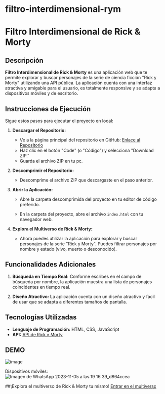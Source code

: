 # filtro-interdimensional-rym

# Filtro Interdimensional de Rick & Morty

## Descripción
**Filtro Interdimensional de Rick & Morty** es una aplicación web que te permite explorar y buscar personajes de la serie de ciencia ficción "Rick y Morty" utilizando una API pública. La aplicación cuenta con una interfaz atractiva y amigable para el usuario, es totalmente responsive y se adapta a dispositivos móviles y de escritorio.

## Instrucciones de Ejecución

Sigue estos pasos para ejecutar el proyecto en local:

1. **Descargar el Repositorio:**
   - Ve a la página principal del repositorio en GitHub: [Enlace al Repositorio](https://github.com/renft721/filtro-interdimensional-rym.git)
   - Haz clic en el botón "Code" (o "Código") y selecciona "Download ZIP."
   - Guarda el archivo ZIP en tu pc.

2. **Descomprimir el Repositorio:**
   - Descomprime el archivo ZIP que descargaste en el paso anterior.

3. **Abrir la Aplicación:**
   - Abre la carpeta descomprimida del proyecto en tu editor de código preferido.

   - En la carpeta del proyecto, abre el archivo `index.html` con tu navegador web.

4. **Explora el Multiverso de Rick & Morty:**
   - Ahora puedes utilizar la aplicación para explorar y buscar personajes de la serie "Rick y Morty". Puedes filtrar personajes por nombre y estado (vivo, muerto o desconocido).

## Funcionalidades Adicionales

1. **Búsqueda en Tiempo Real:** Conforme escribes en el campo de búsqueda por nombre, la aplicación muestra una lista de personajes coincidentes en tiempo real.

2. **Diseño Atractivo:** La aplicación cuenta con un diseño atractivo y fácil de usar que se adapta a diferentes tamaños de pantalla.

## Tecnologías Utilizadas

- **Lenguaje de Programación:** HTML, CSS, JavaScript
- **API:** [API de Rick y Morty](https://rickandmortyapi.com/documentation)

## DEMO
![image](https://github.com/renft721/filtro-interdimensional-rym/assets/127346653/07a67d85-b99a-41ca-b4cb-ee6ce777d37f)

Dispositivos móviles:
![Imagen de WhatsApp 2023-11-05 a las 19 16 39_d864ccea](https://github.com/renft721/filtro-interdimensional-rym/assets/127346653/5bb325af-15eb-4898-b1b5-0012f012d305)

##¡Explora el multiverso de Rick & Morty tu mismo! [Entrar en el multiverso](https://filtro-interdimensional.netlify.app/)
